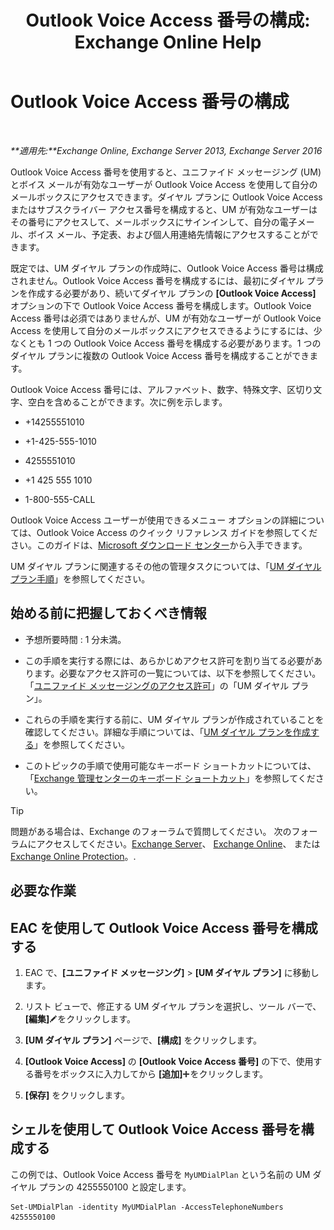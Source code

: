 ﻿---
title: 'Outlook Voice Access 番号の構成: Exchange Online Help'
TOCTitle: Outlook Voice Access 番号の構成
ms:assetid: 443c838e-f266-4893-b6b2-e5fc96579b55
ms:mtpsurl: https://technet.microsoft.com/ja-jp/library/Aa997680(v=EXCHG.150)
ms:contentKeyID: 50555769
ms.date: 05/22/2018
mtps_version: v=EXCHG.150
ms.translationtype: HT
---

# Outlook Voice Access 番号の構成

 

_**適用先:**Exchange Online, Exchange Server 2013, Exchange Server 2016_

Outlook Voice Access 番号を使用すると、ユニファイド メッセージング (UM) とボイス メールが有効なユーザーが Outlook Voice Access を使用して自分のメールボックスにアクセスできます。ダイヤル プランに Outlook Voice Access またはサブスクライバー アクセス番号を構成すると、UM が有効なユーザーはその番号にアクセスして、メールボックスにサインインして、自分の電子メール、ボイス メール、予定表、および個人用連絡先情報にアクセスすることができます。

既定では、UM ダイヤル プランの作成時に、Outlook Voice Access 番号は構成されません。Outlook Voice Access 番号を構成するには、最初にダイヤル プランを作成する必要があり、続いてダイヤル プランの **\[Outlook Voice Access\]** オプションの下で Outlook Voice Access 番号を構成します。Outlook Voice Access 番号は必須ではありませんが、UM が有効なユーザーが Outlook Voice Access を使用して自分のメールボックスにアクセスできるようにするには、少なくとも 1 つの Outlook Voice Access 番号を構成する必要があります。1 つのダイヤル プランに複数の Outlook Voice Access 番号を構成することができます。

Outlook Voice Access 番号には、アルファベット、数字、特殊文字、区切り文字、空白を含めることができます。次に例を示します。

  - \+14255551010

  - \+1-425-555-1010

  - 4255551010

  - \+1 425 555 1010

  - 1-800-555-CALL

Outlook Voice Access ユーザーが使用できるメニュー オプションの詳細については、Outlook Voice Access のクイック リファレンス ガイドを参照してください。このガイドは、[Microsoft ダウンロード センター](https://go.microsoft.com/fwlink/p/?linkid=64645)から入手できます。

UM ダイヤル プランに関連するその他の管理タスクについては、「[UM ダイヤル プラン手順](um-dial-plan-procedures-exchange-2013-help.md)」を参照してください。

## 始める前に把握しておくべき情報

  - 予想所要時間 : 1 分未満。

  - この手順を実行する際には、あらかじめアクセス許可を割り当てる必要があります。必要なアクセス許可の一覧については、以下を参照してください。「[ユニファイド メッセージングのアクセス許可](unified-messaging-permissions-exchange-2013-help.md)」の「UM ダイヤル プラン」。

  - これらの手順を実行する前に、UM ダイヤル プランが作成されていることを確認してください。詳細な手順については、「[UM ダイヤル プランを作成する](create-a-um-dial-plan-exchange-2013-help.md)」を参照してください。

  - このトピックの手順で使用可能なキーボード ショートカットについては、「[Exchange 管理センターのキーボード ショートカット](keyboard-shortcuts-in-the-exchange-admin-center-exchange-online-protection-help.md)」を参照してください。


> [!TIP]
> 問題がある場合は、Exchange のフォーラムで質問してください。 次のフォーラムにアクセスしてください。<A href="https://go.microsoft.com/fwlink/p/?linkid=60612">Exchange Server</A>、 <A href="https://go.microsoft.com/fwlink/p/?linkid=267542">Exchange Online</A>、 または <A href="https://go.microsoft.com/fwlink/p/?linkid=285351">Exchange Online Protection</A>。.



## 必要な作業

## EAC を使用して Outlook Voice Access 番号を構成する

1.  EAC で、**\[ユニファイド メッセージング\]** \> **\[UM ダイヤル プラン\]** に移動します。

2.  リスト ビューで、修正する UM ダイヤル プランを選択し、ツール バーで、**\[編集\]**![編集アイコン](images/Bb124582.6f53ccb2-1f13-4c02-bea0-30690e6ea71d(EXCHG.150).gif "編集アイコン")をクリックします。

3.  **\[UM ダイヤル プラン\]** ページで、**\[構成\]** をクリックします。

4.  **\[Outlook Voice Access\]** の **\[Outlook Voice Access 番号\]** の下で、使用する番号をボックスに入力してから **\[追加\]**![\[追加\] アイコン](images/JJ218640.c1e75329-d6d7-4073-a27d-498590bbb558(EXCHG.150).gif "[追加] アイコン")をクリックします。

5.  **\[保存\]** をクリックします。

## シェルを使用して Outlook Voice Access 番号を構成する

この例では、Outlook Voice Access 番号を `MyUMDialPlan` という名前の UM ダイヤル プランの 4255550100 と設定します。

    Set-UMDialPlan -identity MyUMDialPlan -AccessTelephoneNumbers 4255550100

